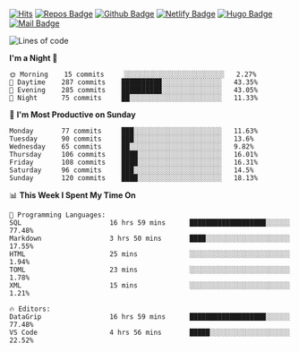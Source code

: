 

[![Hits](https://hits.seeyoufarm.com/api/count/incr/badge.svg?url=https%3A%2F%2Fgithub.com/sangm1n)](https://hits.seeyoufarm.com) 
[![Repos Badge](https://badges.pufler.dev/repos/sangm1n)](https://badges.pufler.dev)
[![Github Badge](http://img.shields.io/badge/-github-black?style=flat-square&logo=github&logoColor=white&link=https:https://github.com/sangm1n/)](https://github.com/sangm1n/)
[![Netlify Badge](https://img.shields.io/badge/-TIL-00C7B7?style=flat-square&logo=Netlify&logoColor=white&link=https://sangminlog.netlify.com)](https://sangminlog.netlify.com)
[![Hugo Badge](https://img.shields.io/badge/-techblog-FF4088?style=flat-square&logo=Hugo&logoColor=white&link=https://sangm1n.github.io)](https://sangm1n.github.io)
[![Mail Badge](http://img.shields.io/badge/-mail-D14836?style=flat-square&logo=Gmail&logoColor=white&link=mailto:dltkd96als@naver.com)](mailto:dltkd96als@naver.com/)

<!--START_SECTION:waka-->
![Lines of code](https://img.shields.io/badge/From%20Hello%20World%20I%27ve%20Written-688176%20lines%20of%20code-blue)

**I'm a Night 🦉** 

```text
🌞 Morning    15 commits     ░░░░░░░░░░░░░░░░░░░░░░░░░   2.27% 
🌆 Daytime    287 commits    ██████████░░░░░░░░░░░░░░░   43.35% 
🌃 Evening    285 commits    ██████████░░░░░░░░░░░░░░░   43.05% 
🌙 Night      75 commits     ██░░░░░░░░░░░░░░░░░░░░░░░   11.33%

```
📅 **I'm Most Productive on Sunday** 

```text
Monday       77 commits     ███░░░░░░░░░░░░░░░░░░░░░░   11.63% 
Tuesday      90 commits     ███░░░░░░░░░░░░░░░░░░░░░░   13.6% 
Wednesday    65 commits     ██░░░░░░░░░░░░░░░░░░░░░░░   9.82% 
Thursday     106 commits    ████░░░░░░░░░░░░░░░░░░░░░   16.01% 
Friday       108 commits    ████░░░░░░░░░░░░░░░░░░░░░   16.31% 
Saturday     96 commits     ███░░░░░░░░░░░░░░░░░░░░░░   14.5% 
Sunday       120 commits    ████░░░░░░░░░░░░░░░░░░░░░   18.13%

```


📊 **This Week I Spent My Time On** 

```text
💬 Programming Languages: 
SQL                      16 hrs 59 mins      ███████████████████░░░░░░   77.48% 
Markdown                 3 hrs 50 mins       ████░░░░░░░░░░░░░░░░░░░░░   17.55% 
HTML                     25 mins             ░░░░░░░░░░░░░░░░░░░░░░░░░   1.94% 
TOML                     23 mins             ░░░░░░░░░░░░░░░░░░░░░░░░░   1.78% 
XML                      15 mins             ░░░░░░░░░░░░░░░░░░░░░░░░░   1.21%

🔥 Editors: 
DataGrip                 16 hrs 59 mins      ███████████████████░░░░░░   77.48% 
VS Code                  4 hrs 56 mins       █████░░░░░░░░░░░░░░░░░░░░   22.52%

```


<!--END_SECTION:waka-->


<!--
**sangm1n/sangm1n** is a ✨ _special_ ✨ repository because its `README.md` (this file) appears on your GitHub profile.

Here are some ideas to get you started:

- 🔭 I’m currently working on ...
- 🌱 I’m currently learning ...
- 👯 I’m looking to collaborate on ...
- 🤔 I’m looking for help with ...
- 💬 Ask me about ...
- 📫 How to reach me: ...
- 😄 Pronouns: ...
- ⚡ Fun fact: ...

https://shields.io/
-->


